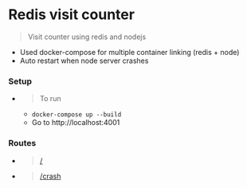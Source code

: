 # Redis visit counter

> Visit counter using redis and nodejs
- Used docker-compose for multiple container linking (redis + node)
- Auto restart when node server crashes

### Setup
- > To run
    - ```docker-compose up --build```
    - Go to http://localhost:4001

### Routes
- > [/](http://localhost:8080)
- > [/crash](http://localhost:8080/crash)